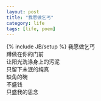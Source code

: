 ```yaml
---
layout: post
title: "我愿做乞丐"
category: life
tags: [life, poem]
---
```

{% include JB/setup %}
我愿做乞丐</br>
蹲做在你的门前</br>
让阳光洗涤身上的污泥<br>
只留下未泯的纯真</br>
缺角的碗</br>
不盛钱</br>
只盛我的思念
